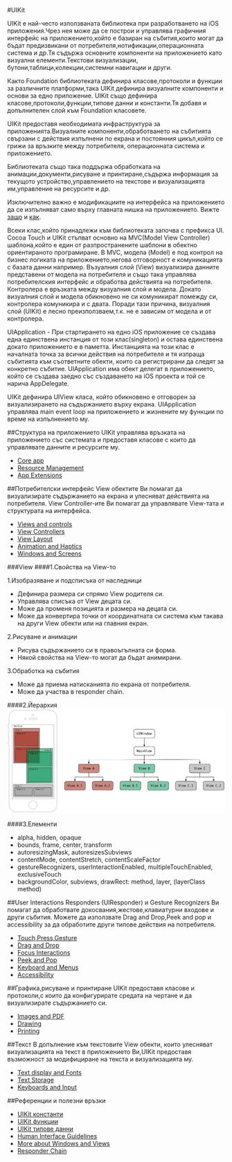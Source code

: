 #UIKit

UIKit е най-често използваната библиотека при разработването на iOS приложения.Чрез нея може да се построи и управлява графичния интерфейс на приложението,който е базиран на събития,които могат да бъдат предизвикани от потребителя,нотификации,операционната система и др.Тя съдържа основните компоненти на приложението като визуални елементи.Текстови визуализации, бутони,таблици,колекции,системни навигации и други.

Както Foundation библиотеката дефинира класове,протоколи и функции за различните платформи,така UIKit дефинира визуалните компоненти и основи за едно приложение.
UIKit също дефинира класове,протоколи,функции,типове данни и константи.Тя добавя и допълнителен слой към Foundation класовете.

UIKit предоставя необходимата инфраструктура за приложенията.Визуалните компоненти,обработването на събитията свързани с действия изпълнени по екрана и постоянния цикъл,който се грижи за връзките между потребителя, операционната система и приложението.

Библиотеката също така поддържа обработката на анимации,документи,рисуване и принтиране,съдържа информация за текущото устройство,управлението на текстове и визуализацията им,управление на ресурсите и др.

Изключително важно е модификациите на интерфейса на приложението да се изпълняват само върху главната нишка на приложението. Вижте [защо][25] и [как][24].

Всеки клас,който принадлежи към библиотеката започва с префикса UI.
Cocoa Touch и UIKit стъпват основно на MVC(Model View Controller) шаблона,който е един от разпространените шаблони в обектно ориентираното програмиране.
В MVC, модела (Model) е под контрол на бизнес логиката на приложението,негова отговорност е комуникацията с базата данни например.
Възуалния слой (View) визуализира данните представени от модела на потребителя и също така управлява потребителския интерфейс и обработва действията на потребителя.
Контролера е връзката между визуалния слой и модела. Докато визуалния слой и модела обикновено не си комуникират помежду си, контролера комуникира и с двата.
Поради тази причина, визуалния слой (UIKit) е лесно преизползваем,т.к. не е зависим от модела и от контролера.


UIApplication - При стартирането на едно iOS приложениe се създава една единствена инстанция от този клас(singleton) и остава единствена докато приложението е в паметта. Инстанцията на този клас е началната точка за всички действия на потребителя и тя изпраща събитията към съответните обекти, които са регистрирани да следят за конкретно събитие.
UIApplication има обект делегат в приложението, който се създава заедно със създаването на iOS проекта и той се нарича AppDelegate.

UIKit дефинира UIView класа, който обикновено е отговорен за визуализирането на съдържанието върху екрана. UIApplication управлява main event loop на приложението и жизнените му функции по време на изпълнението му.


##Структура на приложението
UIKit управлява връзката на приложението със системата и предоставя класове с които да управлявате данните и ресурсите му.

*  [Core app][1]
*  [Resource Management][2]
*  [App Extensions][3]


##Потребителски интерфейс
View обектите Ви помагат да визуализирате съдържанието на екрана и улесняват действията на потребителя. View Controller-ите Ви помагат да управлявате View-тата и структурата на интерфейса.

*  [Views and controls][4] 
*  [View Controllers][5]
*  [View Layout][6]
*  [Animation and Haptics][7]
*  [Windows and Screens][8]

###View
####1.Свойства на View-то

1.Изобразяване и подсписъка от наследници

* Дефинира размера си спрямо View родителя си. 
* Управлява списъка от View децата си.
* Може да променя позицията и размера на децата си.
* Може да конвертира точки от координатната си система към такава на други View обекти или на главния екран.

2.Рисуване и анимации

* Рисува съдържанието си в правоъгълната си форма.
* Някой свойства на View-то могат да бъдат анимирани.

3.Обработка на събития

* Може да приема натисканията по екрана от потребителя.
* Може да участва в responder chain.
 
####2.Йерархия
![view_hierarchy](assets/lecture2/hierarchy1.png)

####3.Елементи

* alpha, hidden, opaque
* bounds, frame, center, transform
* autoresizingMask, autoresizesSubviews
* contentMode, contentStretch, contentScaleFactor
* gestureRecognizers, userInteractionEnabled, multipleTouchEnabled, exclusiveTouch
* backgroundColor, subviews, drawRect: method, layer, (layerClass method)


##User Interactions
Responders (UIResponder) и Gesture Recognizers Ви помагат да обработвате докосвания,жестове,клавиатурни входове и други събития. Можете да използвате Drag and Drop,Peek and pop и accessibility за да обработите други типове действия на потребителя.

*  [Touch,Press,Gesture][9]
*  [Drag and Drop][10]
*  [Focus Interactions][11]
*  [Peek and Pop][12]
*  [Keyboard and Menus][13]
*  [Accessibility][14]

##Графика,рисуване и принтиране
UIKit предоставя класове и протоколи,с които да конфигурирате средата на чертане и да визуализирате съдържанието си.

*  [Images and PDF][15]
*  [Drawing][16]
*  [Printing][17]

##Текст
В допълнение към текстовите View обекти, които улесняват визуализацията на текст в приложението Ви,UIKit предоставя възможност за модифициране на текста и визуализацията му.

*  [Text display and Fonts][18]
*  [Text Storage][19]
*  [Keyboards and Input][20]

##Референции и полезни връзки
* [UIKit константи][21]
* [UIKit функции][22]
* [UIKit типове данни][23]
* [Human Interface Guidelines][26]
* [More about Windows and Views][27]
* [Responder Chain][28]


[1]: https://developer.apple.com/documentation/uikit/core_app
[2]: https://developer.apple.com/documentation/uikit/resource_management
[3]: https://developer.apple.com/documentation/uikit/app_extensions
[4]: https://developer.apple.com/documentation/uikit/views_and_controls
[5]: https://developer.apple.com/documentation/uikit/view_controllers
[6]: https://developer.apple.com/documentation/uikit/view_layout
[7]: https://developer.apple.com/documentation/uikit/animation_and_haptics
[8]: https://developer.apple.com/documentation/uikit/windows_and_screens
[9]: https://developer.apple.com/documentation/uikit/touches_presses_and_gestures
[10]: https://developer.apple.com/documentation/uikit/drag_and_drop
[11]: https://developer.apple.com/documentation/uikit/focus_interactions
[12]: https://developer.apple.com/documentation/uikit/peek_and_pop
[13]: https://developer.apple.com/documentation/uikit/keyboard_and_menus
[14]: https://developer.apple.com/documentation/uikit/accessibility

[15]: https://developer.apple.com/documentation/uikit/images_and_pdf
[16]: https://developer.apple.com/documentation/uikit/drawing
[17]: https://developer.apple.com/documentation/uikit/printing

[18]: https://developer.apple.com/documentation/uikit/text_display_and_fonts
[19]: https://developer.apple.com/documentation/uikit/text_storage
[20]: https://developer.apple.com/documentation/uikit/keyboards_and_input

[21]: https://developer.apple.com/documentation/uikit/uikit_constants
[22]: https://developer.apple.com/documentation/uikit/uikit_functions
[23]: https://developer.apple.com/documentation/uikit/uikit_data_types
[24]: https://developer.apple.com/documentation/code_diagnostics/main_thread_checker
[25]: https://www.quora.com/Why-must-the-UI-always-be-updated-on-Main-Thread
[26]: https://developer.apple.com/design/human-interface-guidelines/
[27]: https://developer.apple.com/library/archive/documentation/WindowsViews/Conceptual/ViewPG_iPhoneOS/WindowsandViews/WindowsandViews.html
[28]: https://developer.apple.com/documentation/uikit/touches_presses_and_gestures/using_responders_and_the_responder_chain_to_handle_events